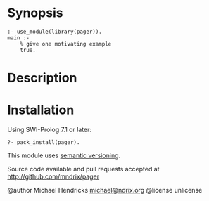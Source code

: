 # Synopsis

    :- use_module(library(pager)).
    main :-
        % give one motivating example
        true.

# Description

# Installation

Using SWI-Prolog 7.1 or later:

    ?- pack_install(pager).

This module uses [semantic versioning](http://semver.org/).

Source code available and pull requests accepted at
http://github.com/mndrix/pager

@author Michael Hendricks <michael@ndrix.org>
@license unlicense
